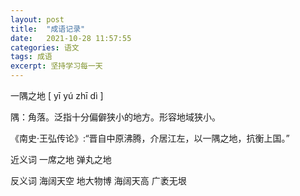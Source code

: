 ```yaml
---
layout: post
title:  "成语记录"
date:   2021-10-28 11:57:55
categories: 语文
tags: 成语
excerpt: 坚持学习每一天
---
```


一隅之地 [ yī yú zhī dì ]

隅：角落。泛指十分偏僻狭小的地方。形容地域狭小。    

《南史·王弘传论》:“晋自中原沸腾，介居江左，以一隅之地，抗衡上国。” 

近义词 一席之地 弹丸之地

反义词 海阔天空 地大物博 海阔天高 广袤无垠